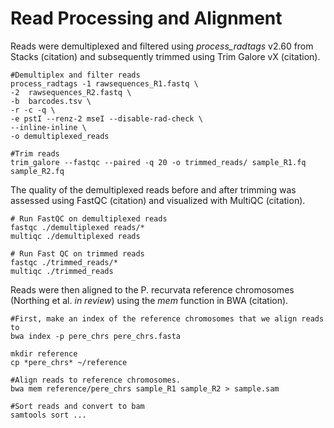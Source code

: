 # Read Processing and Alignment

Reads were demultiplexed and filtered using <i>process_radtags</i> v2.60 from Stacks (citation) and subsequently trimmed using Trim Galore vX (citation).

```
#Demultiplex and filter reads
process_radtags -1 rawsequences_R1.fastq \
-2	rawsequences_R2.fastq \
-b 	barcodes.tsv \
-r -c -q \
-e pstI --renz-2 mseI --disable-rad-check \
--inline-inline \
-o demultiplexed_reads

#Trim reads
trim_galore --fastqc --paired -q 20 -o trimmed_reads/ sample_R1.fq sample_R2.fq
```
The quality of the demultiplexed reads before and after trimming was assessed using FastQC (citation) and visualized with MultiQC (citation).

```
# Run FastQC on demultiplexed reads 
fastqc ./demultiplexed reads/*
multiqc ./demultiplexed reads

# Run Fast QC on trimmed reads
fastqc ./trimmed_reads/*
multiqc ./trimmed_reads
```

Reads were then aligned to the P. recurvata reference chromosomes (Northing et al. <i>in review</i>) using the <i>mem</i> function in BWA (citation).
```
#First, make an index of the reference chromosomes that we align reads to
bwa index -p pere_chrs pere_chrs.fasta

mkdir reference
cp *pere_chrs* ~/reference

#Align reads to reference chromosomes. 
bwa mem reference/pere_chrs sample_R1 sample_R2 > sample.sam

#Sort reads and convert to bam
samtools sort ...
```
